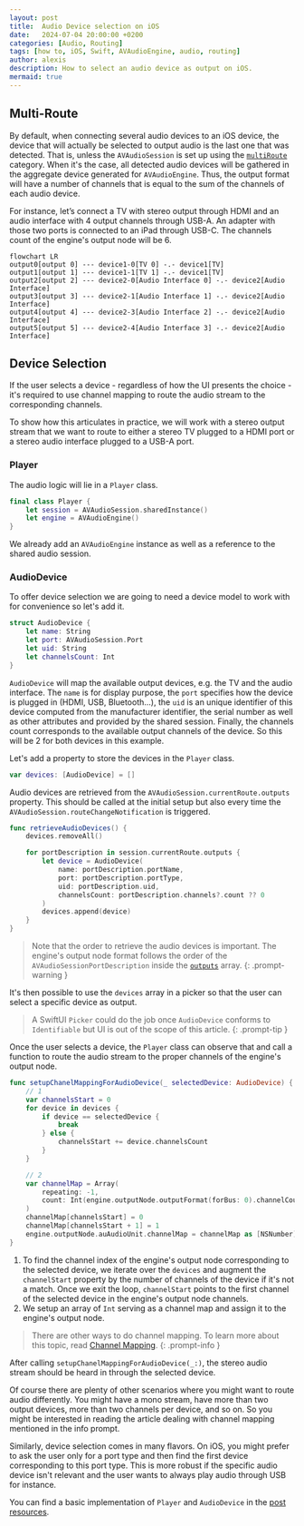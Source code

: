 ```yaml
---
layout: post
title:  Audio Device selection on iOS
date:   2024-07-04 20:00:00 +0200
categories: [Audio, Routing]
tags: [how to, iOS, Swift, AVAudioEngine, audio, routing]
author: alexis
description: How to select an audio device as output on iOS.
mermaid: true
---
```


## Multi-Route
By default, when connecting several audio devices to an iOS device, the device that will actually be selected to output audio is the last one that was detected.
That is, unless the `AVAudioSession` is set up using the [`multiRoute`](https://developer.apple.com/documentation/avfaudio/avaudiosession/category/1616484-multiroute) category. When it's the case, all detected audio devices will be gathered in the aggregate device generated for `AVAudioEngine`. Thus, the output format will have a number of channels that is equal to the sum of the channels of each audio device.

For instance, let’s connect a TV with stereo output through HDMI and an audio interface with 4 output channels through USB-A. An adapter with those two ports is connected to an iPad through USB-C. The channels count of the engine's output node will be 6.

```mermaid
flowchart LR
output0[output 0] --- device1-0[TV 0] -.- device1[TV]
output1[output 1] --- device1-1[TV 1] -.- device1[TV]
output2[output 2] --- device2-0[Audio Interface 0] -.- device2[Audio Interface]
output3[output 3] --- device2-1[Audio Interface 1] -.- device2[Audio Interface]
output4[output 4] --- device2-3[Audio Interface 2] -.- device2[Audio Interface]
output5[output 5] --- device2-4[Audio Interface 3] -.- device2[Audio Interface]
```

## Device Selection
If the user selects a device - regardless of how the UI presents the choice - it's required to use channel mapping to route the audio stream to the corresponding channels.

To show how this articulates in practice, we will work with a stereo output stream that we want to route to either a stereo TV plugged to a HDMI port or a stereo audio interface plugged to a USB-A port.

### Player
The audio logic will lie in a `Player` class.

```swift
final class Player {
    let session = AVAudioSession.sharedInstance()
    let engine = AVAudioEngine()
}
```
We already add an `AVAudioEngine` instance as well as a reference to the shared audio session.

### AudioDevice
To offer device selection we are going to need a device model to work with for convenience so let's add it.

```swift
struct AudioDevice {
    let name: String
    let port: AVAudioSession.Port
    let uid: String
    let channelsCount: Int
}
```
`AudioDevice` will map the available output devices,  e.g. the TV and the audio interface. The `name` is for display purpose, the `port` specifies how the device is plugged in (HDMI, USB, Bluetooth...), the `uid`  is an unique identifier of this device computed from the manufacturer identifier, the serial number as well as other attributes and provided by the shared session. Finally, the channels count corresponds to the available output channels of the device. So this will be 2 for both devices in this example.

Let's add a property to store the devices in the `Player` class.

```swift
var devices: [AudioDevice] = []
```

Audio devices are retrieved from the `AVAudioSession.currentRoute.outputs` property. This should be called at the initial setup but also every time the `AVAudioSession.routeChangeNotification` is triggered.

```swift
func retrieveAudioDevices() {
    devices.removeAll()

    for portDescription in session.currentRoute.outputs {
        let device = AudioDevice(
            name: portDescription.portName,
            port: portDescription.portType,
            uid: portDescription.uid,
            channelsCount: portDescription.channels?.count ?? 0
        )
        devices.append(device)
    }
}
```
> Note that the order to retrieve the audio devices is important. The engine's output node format follows the order of the `AVAudioSessionPortDescription`  inside the [`outputs`](https://developer.apple.com/documentation/avfaudio/avaudiosessionroutedescription/1616552-outputs) array.
{: .prompt-warning }

It's then possible to use the `devices` array in a picker so that the user can select a specific device as output.

> A SwiftUI `Picker` could do the job once `AudioDevice` conforms to `Identifiable` but UI is out of the scope of this article.
{: .prompt-tip }

Once the user selects a device, the `Player` class can observe that and call a function to route the audio stream to the proper channels of the engine's output node.

```swift
func setupChanelMappingForAudioDevice(_ selectedDevice: AudioDevice) {
    // 1
    var channelsStart = 0
    for device in devices {
        if device == selectedDevice {
            break
        } else {
            channelsStart += device.channelsCount
        }
    }

    // 2
    var channelMap = Array(
        repeating: -1, 
        count: Int(engine.outputNode.outputFormat(forBus: 0).channelCount)
    )
    channelMap[channelsStart] = 0
    channelMap[channelsStart + 1] = 1
    engine.outputNode.auAudioUnit.channelMap = channelMap as [NSNumber]
}
```

1. To find the channel index of the engine's output node corresponding to the selected device, we iterate over the `devices` and augment the `channelStart` property by the number of channels of the device if it's not a match. Once we exit the loop, `channelStart` points to the first channel of the selected device in the engine's output node channels.
2. We setup an array of `Int` serving as a channel map and assign it to the engine's output node.

> There are other ways to do channel mapping. To learn more about this topic, read [Channel Mapping](https://moredocs.github.io/posts/channel-mapping/).
{: .prompt-info }

After calling `setupChanelMappingForAudioDevice(_:)`, the stereo audio stream should be heard in through the selected device.

Of course there are plenty of other scenarios where you might want to route audio differently. You might have a mono stream, have more than two output devices, more than two channels per device, and so on. So you might be interested in reading the article dealing with channel mapping mentioned in the info prompt.

Similarly, device selection comes in many flavors. On iOS, you might prefer to ask the user only for a port type and then find the first device corresponding to this port type. This is more robust if the specific audio device isn't relevant and the user wants to always play audio through USB for instance.

You can find a basic implementation of `Player` and `AudioDevice` in the [post resources](https://github.com/MoreDocs/moredocs.github.io/blob/main/_posts_resources/2024-07-04-audio-device-selection-on-ios).